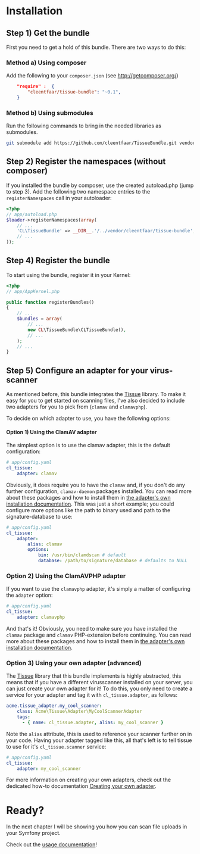 # Installation

## Step 1) Get the bundle

First you need to get a hold of this bundle. There are two ways to do this:

### Method a) Using composer

Add the following to your ``composer.json`` (see http://getcomposer.org/)

```json
    "require" :  {
        "cleentfaar/tissue-bundle": "~0.1",
    }
```

### Method b) Using submodules

Run the following commands to bring in the needed libraries as submodules.

```bash
git submodule add https://github.com/cleentfaar/TissueBundle.git vendor/bundles/CL/TissueBundle
```



## Step 2) Register the namespaces (without composer)

If you installed the bundle by composer, use the created autoload.php  (jump to step 3).
Add the following two namespace entries to the `registerNamespaces` call in your autoloader:

``` php
<?php
// app/autoload.php
$loader->registerNamespaces(array(
    // ...
    'CL\TissueBundle' => __DIR__.'/../vendor/cleentfaar/tissue-bundle',
    // ...
));
```


## Step 4) Register the bundle

To start using the bundle, register it in your Kernel:

``` php
<?php
// app/AppKernel.php

public function registerBundles()
{
    // ...
    $bundles = array(
        // ...
        new CL\TissueBundle\CLTissueBundle(),
        // ...
    );
    // ...
}
```


## Step 5) Configure an adapter for your virus-scanner

As mentioned before, this bundle integrates the [Tissue](https://github.com/cleentfaar/tissue) library. To make it easy
for you to get started on scanning files, I've also decided to include two adapters for you to pick from (`clamav` and `clamavphp`).

To decide on which adapter to use, you have the following options:

#### Option 1) Using the ClamAV adapter
The simplest option is to use the clamav adapter, this is the default configuration:
```yaml
# app/config.yaml
cl_tissue:
    adapter: clamav
```
Obviously, it does require you to have the `clamav` and, if you don't do any further configuration, `clamav-daemon`
packages installed. You can read more about these packages and how to install them in [the adapter's own installation documentation](https://github.com/cleentfaar/tissue-clamav-adapter/Resources/doc/installation.md).
This was just a short example; you could configure more options like the path to binary used and path to the signature-database to use:
```yaml
# app/config.yaml
cl_tissue:
    adapter:
        alias: clamav
        options:
            bin: /usr/bin/clamdscan # default
            database: /path/to/signature/database # defaults to NULL
```

### Option 2) Using the ClamAVPHP adapter
If you want to use the `clamavphp` adapter, it's simply a matter of configuring the `adapter` option:
```yaml
# app/config.yaml
cl_tissue:
    adapter: clamavphp
```
And that's it! Obviously, you need to make sure you have installed the `clamav` package and `clamav` PHP-extension before
continuing. You can read more about these packages and how to install them in [the adapter's own installation documentation](https://github.com/cleentfaar/tissue-clamavphp-adapter/Resources/doc/installation.md).

### Option 3) Using your own adapter (advanced)
The [Tissue](https://github.com/cleentfaar/tissue) library that this bundle implements is highly abstracted, this means
that if you have a different virusscanner installed on your server, you can just create your own adapter for it!
To do this, you only need to create a service for your adapter and tag it with `cl_tissue.adapter`, as follows:
```yaml
acme.tissue_adapter.my_cool_scanner:
    class: Acme\Tissue\Adapter\MyCoolScannerAdapter
    tags:
      - { name: cl_tissue.adapter, alias: my_cool_scanner }
```
Note the `alias` attribute, this is used to reference your scanner further on in your code.
Having your adapter tagged like this, all that's left is to tell tissue to use for it's `cl_tissue.scanner` service:

```yaml
# app/config.yaml
cl_tissue:
    adapter: my_cool_scanner
```
For more information on creating your own adapters, check out the dedicated how-to documentation [Creating your own adapter](https://github.com/cleentfaar/tissue/Resources/doc/how-to/creating-your-own-adapter.md).


# Ready?

In the next chapter I will be showing you how you can scan file uploads in your Symfony project.

Check out the [usage documentation](usage.md)!
